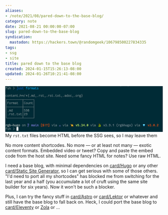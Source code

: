 ```yaml
---
aliases:
- /note/2021/08/pared-down-to-the-base-blog/
category: note
date: 2021-08-21 00:00:00-07:00
slug: pared-down-to-the-base-blog
syndication:
  mastodon: https://hackers.town/@randomgeek/106798500227834335
tags:
- ssg
- site
title: pared down to the base blog
created: 2024-01-15T15:26:13-08:00
updated: 2024-01-26T10:21:41-08:00
---
```


![attachments/img/2021/cover-2021-08-21.png](../../../attachments/img/2021/cover-2021-08-21.png)
My `rst.txt` files become HTML before the SSG sees, so I may leave them

No more content shortcodes. No more — or at least not many — exotic content formats. Embedded video or tweet? Copy and paste the embed code from the host site. Need some fancy HTML for notes? Use raw HTML.

I need a base blog, with minimal dependencies on [card/Hugo](../../../card/Hugo.md) or any other [card/Static Site Generator](../../../card/Static%20Site%20Generator.md), so I can get serious with some of those others. "I'd need to port all my shortcodes" has blocked me from switching for the last year and a half (you accumulate a lot of cruft using the same site builder for six years). Now it won't be such a blocker.

Plus, I can try the fancy stuff in [card/Astro](../../../card/Astro.md) or [card/Lektor](../../../card/Lektor.md) or whatever and still have the base blog to fall back on. Heck, I could port the base blog to [card/Eleventy](../../../card/Eleventy.md) or [Zola](../../../card/Zola.md) or …
